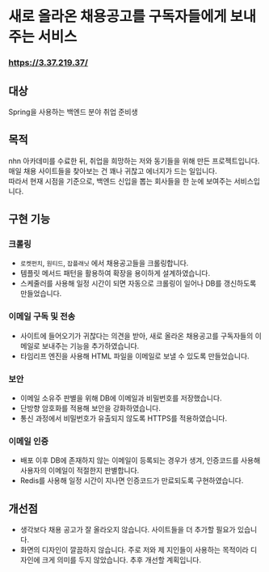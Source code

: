 # 새로 올라온 채용공고를 구독자들에게 보내주는 서비스

### https://3.37.219.37/

## 대상
Spring을 사용하는 백엔드 분야 취업 준비생
## 목적
nhn 아카데미를 수료한 뒤, 취업을 희망하는 저와 동기들을 위해 만든 프로젝트입니다.<br> 
매일 채용 사이트들을 찾아보는 건 꽤나 귀찮고 에너지가 드는 일입니다.<br> 
따라서 현재 시점을 기준으로, 백엔드 신입을 뽑는 회사들을 한 눈에 보여주는 서비스입니다.<br>


## 구현 기능
### 크롤링
  - ```로켓펀치```, ```원티드```, ```잡플래닛``` 에서 채용공고들을 크롤링합니다.
  - 템플릿 메서드 패턴을 활용하여 확장을 용이하게 설계하였습니다.
  - 스케줄러를 사용해 일정 시간이 되면 자동으로 크롤링이 일어나 DB를 갱신하도록 만들었습니다.

### 이메일 구독 및 전송
  - 사이트에 들어오기가 귀찮다는 의견을 받아, 새로 올라온 채용공고를 구독자들의 이메일로 보내주는 기능을 추가하였습니다.
  - 타임리프 엔진을 사용해 HTML 파일을 이메일로 보낼 수 있도록 만들었습니다.
### 보안
  - 이메일 소유주 판별을 위해 DB에 이메일과 비밀번호를 저장했습니다.
  - 단방향 암호화를 적용해 보안을 강화하였습니다.
  - 통신 과정에서 비밀번호가 유출되지 않도록 HTTPS를 적용하였습니다.

### 이메일 인증
  - 배포 이후 DB에 존재하지 않는 이메일이 등록되는 경우가 생겨, 인증코드를 사용해 사용자의 이메일이 적절한지 판별합니다.
  - Redis를 사용해 일정 시간이 지나면 인증코드가 만료되도록 구현하였습니다.

## 개선점
- 생각보다 채용 공고가 잘 올라오지 않습니다. 사이트들을 더 추가할 필요가 있습니다.
- 화면의 디자인이 깔끔하지 않습니다. 주로 저와 제 지인들이 사용하는 목적이라 디자인에 크게 의미를 두지 않았습니다. 추후 개선할 계획입니다.